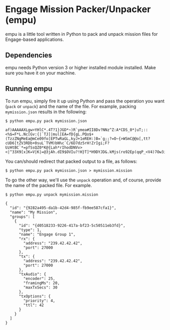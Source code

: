 # Engage Mission Packer/Unpacker (empu)
empu is a little tool written in Python to pack and unpack mission files for Engage-based applications.

## Dependencies
empu needs Python version 3 or higher installed module installed.  Make sure you have it on your machine.

## Running empu
To run empu, simply fire it up using Python and pass the operation you want (`pack` or `unpack`) and the
name of the file.  For example, packing `mymission.json` results in the following:

```shell
$ python empu.py pack mymission.json

af)AAAAAXLgw>YHlC*.4T?1}JGD*~)R`ymea#II8Dv?NNz^Z:A*CDS_0*|uT;::<%$=F*L.Nc[Gv:{|`TJ]|mul[EA=fD{gL.PQo$+(TzzZNgMeEa@mCe09fo[EPTwRaGL,kyJ+1eREH:)B=`g;;?=O~{>WSmC@@o[,tt?cUD6[tZV3RDb+0suL`TVM)bN%c`C/6D7dz5rH!ZrIgi;F?UzHtBC`*=pfSsQZ0*K@{Lah*rIhodDNVv><|^33X9[x]K=V|K|=@3jAh.dI9$OVIu?!H}T]*H9DYJD&.kMjs(ro92Ep(qqP_<V4)7Ow3i[J~s4x^"@s(mH=#)+=|l@k@2(/%2qYYAAA
```

You can/should redirect that packed output to a file, as follows:
```shell
$ python empu.py pack mymission.json > mymission.mission
```

To go the other way, we'll use the `unpack` operation and, of course, provide the name of the packed file.  For example.

```shell
$ python empu.py unpack mymission.mission

{
  "id": "{9282a495-da1b-42d4-985f-fb9ee587cfa1}",
  "name": "My Mission",
  "groups": [
    {
      "id": "{d0518233-9226-417a-bf23-5c50511eb3fd}",
      "type": 1,
      "name": "Engage Group 1",
      "rx": {
        "address": "239.42.42.42",
        "port": 27000
      },
      "tx": {
        "address": "239.42.42.42",
        "port": 27000
      },
      "txAudio": {
        "encoder": 25,
        "framingMs": 20,
        "maxTxSecs": 30
      },
      "txOptions": {
        "priority": 4,
        "ttl": 42
      }
    }
  ]
}
```

